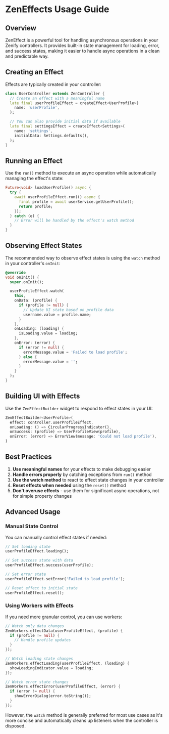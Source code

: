 # ZenEffects Usage Guide

## Overview

ZenEffect is a powerful tool for handling asynchronous operations in your Zenify controllers. It provides built-in state management for loading, error, and success states, making it easier to handle async operations in a clean and predictable way.

## Creating an Effect

Effects are typically created in your controller:

```dart
class UserController extends ZenController {
  // Create an effect with a meaningful name
  late final userProfileEffect = createEffect<UserProfile>(
    name: 'userProfile',
  );

  // You can also provide initial data if available
  late final settingsEffect = createEffect<Settings>(
    name: 'settings',
    initialData: Settings.defaults(),
  );
}
```

## Running an Effect

Use the `run()` method to execute an async operation while automatically managing the effect's state:

```dart
Future<void> loadUserProfile() async {
  try {
    await userProfileEffect.run(() async {
      final profile = await userService.getUserProfile();
      return profile;
    });
  } catch (e) {
    // Error will be handled by the effect's watch method
  }
}
```

## Observing Effect States

The recommended way to observe effect states is using the `watch` method in your controller's `onInit`:

```dart
@override
void onInit() {
  super.onInit();

  userProfileEffect.watch(
    this,
    onData: (profile) {
      if (profile != null) {
        // Update UI state based on profile data
        username.value = profile.name;
      }
    },
    onLoading: (loading) {
      isLoading.value = loading;
    },
    onError: (error) {
      if (error != null) {
        errorMessage.value = 'Failed to load profile';
      } else {
        errorMessage.value = '';
      }
    }
  );
}
```

## Building UI with Effects

Use the `ZenEffectBuilder` widget to respond to effect states in your UI:

```dart
ZenEffectBuilder<UserProfile>(
  effect: controller.userProfileEffect,
  onLoading: () => CircularProgressIndicator(),
  onSuccess: (profile) => UserProfileView(profile),
  onError: (error) => ErrorView(message: 'Could not load profile'),
)
```

## Best Practices

1. **Use meaningful names** for your effects to make debugging easier
2. **Handle errors properly** by catching exceptions from `run()` method
3. **Use the watch method** to react to effect state changes in your controller
4. **Reset effects when needed** using the `reset()` method
5. **Don't overuse effects** - use them for significant async operations, not for simple property changes

## Advanced Usage

### Manual State Control

You can manually control effect states if needed:

```dart
// Set loading state
userProfileEffect.loading();

// Set success state with data
userProfileEffect.success(userProfile);

// Set error state
userProfileEffect.setError('Failed to load profile');

// Reset effect to initial state
userProfileEffect.reset();
```

### Using Workers with Effects

If you need more granular control, you can use workers:

```dart
// Watch only data changes
ZenWorkers.effectData(userProfileEffect, (profile) {
  if (profile != null) {
    // Handle profile updates
  }
});

// Watch loading state changes
ZenWorkers.effectLoading(userProfileEffect, (loading) {
  showLoadingIndicator.value = loading;
});

// Watch error state changes
ZenWorkers.effectError(userProfileEffect, (error) {
  if (error != null) {
    showErrorDialog(error.toString());
  }
});
```

However, the `watch` method is generally preferred for most use cases as it's more concise and automatically cleans up listeners when the controller is disposed.
